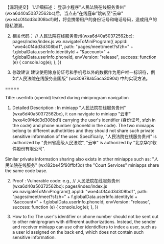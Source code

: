 
【漏洞提交】
1.详细描述：
登录小程序"人民法院在线服务贵州" (wxa6d40a50372562bc)后，当点击“在线庭审”跳转至"云审" (wxe4c0f4dd3d308bd1)时，将会携带用户的身份证号和电话号码，造成用户的隐私泄漏。

2. 相关代码：
// 人民法院在线服务贵州(wxa6d40a50372562bc): pages/index/index.js
wx.navigateToMiniProgram({
    appId: "wxe4c0f4dd3d308bd1",
    path:
        "pages/meet/meet?sfzh=" +
        f.globalData.userInfo.identityId +
        "&account=" +
        f.globalData.userInfo.phoneId,
    envVersion: "release",
    success: function (e) {
        console.log(e);
    },
})

3. 修改建议
建议使用除身份证号和手机号以外的数据作为用户唯一标识符，例如“人民法院在线服务全国版” (wx30978ab5aca3090d) 中的实现方法。

=====

Title: userInfo (openid) leaked during miniprogram navigation


1. Detailed Description :
In miniapp "人民法院在线服务贵州" (wxa6d40a50372562bc), it can navigate to miniapp "云审" (wxe4c0f4dd3d308bd1) carrying the user's identifier (身份证号, sfzh in the code) and phone number (phoneId in the code). The two miniapps belong to different authotirities and they should not share such private sensitive information of the user. Specifically, "人民法院在线服务贵州" is authorized by "贵州省高级人民法院", "云审" is authorized by "北京华宇软件股份有限公司".

Similar private information sharing also exists in other miniapps such as: "人民法院在线服务" (wx182be45f90ffbf3d) the "Court Services" miniapps share the same code base.


2. Proof :
Vulnerable code:
e.g.,
// 人民法院在线服务贵州(wxa6d40a50372562bc): pages/index/index.js
wx.navigateToMiniProgram({
    appId: "wxe4c0f4dd3d308bd1",
    path:
        "pages/meet/meet?sfzh=" +
        f.globalData.userInfo.identityId +
        "&account=" +
        f.globalData.userInfo.phoneId,
    envVersion: "release",
    success: function (e) {
        console.log(e);
    },
})

3. How to fix: 
The user's identifier or phone number should not be sent out to other miniprogram with diffrerent authorizations. Instead, the sender and receiver miniapp can use other identidfiers to index a user, such as a user id assigned on the back end, which does not contain such sensitive information. 

